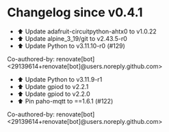 # Changelog since v0.4.1
- ⬆️ Update adafruit-circuitpython-ahtx0 to v1.0.22 
- ⬆️ Update alpine_3_19/git to v2.43.5-r0 
- ⬆️ Update Python to v3.11.10-r0 (#129)

Co-authored-by: renovate[bot] <29139614+renovate[bot]@users.noreply.github.com> 
- ⬆️ Update Python to v3.11.9-r1 
- ⬆️ Update gpiod to v2.2.1 
- ⬆️ Update gpiod to v2.2.0 
- ⬆️ Pin paho-mqtt to ==1.6.1 (#122)

Co-authored-by: renovate[bot] <29139614+renovate[bot]@users.noreply.github.com> 
